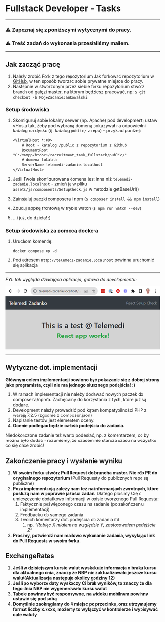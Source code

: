 # Fullstack Developer - Tasks

---

### :warning: Zapoznaj się z poniższymi wytycznymi do pracy.

### :warning: Treść zadań do wykonania przesłaliśmy mailem.

---

## Jak zacząć pracę

1. Należy zrobić Fork z tego repozytorium [Jak forkować repozytorium w GitHub](https://docs.github.com/en/get-started/quickstart/fork-a-repo), w ten sposób tworząc sobie prywatne miejsce do pracy.
1. Następnie w stworzonym przez siebie forku repozytorium stwórz branch od gałęzi master, na którym będziesz pracować, np: `$ git checkout -b MojeZadanieJanKowalski`

### Setup środowiska

1. Skonfiguruj sobie lokalny serwer (np. Apache) pod development; ustaw vHosta tak, żeby pod wybraną domeną pokazywał na odpowiedni katalog na dysku (tj. katalog `public/` z repo) - przykład poniżej:

   ```
   <VirtualHost *:80>
       # Root - katalog /public z repozytorium z Github
       DocumentRoot "C:/xampp/htdocs/recruitment_task_fullstack/public/"
       # domena lokalna
       ServerName telemedi-zadanie.localhost
   </VirtualHost>
   ```

1. Jeśli Twoja skonfigurowana domena jest inna niż `telemedi-zadanie.localhost` - zmień ją w pliku `assets/js/components/SetupCheck.js` w metodzie getBaseUrl()
1. Zainstaluj paczki composera i npm (`$ composer install && npm install`)
1. Zbuduj appkę frontową w trybie watch (`$ npm run watch --dev`)
1. …i już, do dzieła! :)

### Setup środowiska za pomocą dockera

1. Uruchom komendę:

   ```
   docker compose up -d
   ```

1. Pod adresem `http://telemedi-zadanie.localhost` powinna uruchomić się aplikacja

---

_FYI: tak wygląda działająca aplikacja, gotowa do developmentu:_

![Working_app_image](https://github.com/telemedico/recruitment_task_fullstack/blob/master/assets/img/working_app_preview.png?raw=true)

---

## Wytyczne dot. implementacji

**Głównym celem implementacji powinno być pokazanie się z dobrej strony jako programista, czyli nie ma jednego słusznego podejścia! :)**

1. W ramach implementacji nie należy dodawać nowych paczek do composer’a/npm’a. Zachęcamy do korzystania z tych, które już są dodane.
1. Development należy prowadzić pod kątem kompatybilności PHP z wersją 7.2.5 (zgodnie z composer.json)
1. Napisanie testów jest elementem oceny.
1. **Ocenie podlegać będzie całość podejścia do zadania.**

Niedokończone zadanie też warto podesłać, np. z komentarzem, co by można było dodać - rozumiemy, że czasem nie starcza czasu na wszystko co się chce zrobić!

## Zakończenie pracy i wysłanie wyniku

1. **W swoim forku utwórz Pull Request do brancha master. Nie rób PR do oryginalnego repozytorium** (Pull Requesty do publicznych repo są publiczne)
1. **Poza implementacją zależy nam też na informacjach zwrotnych, które posłużą nam w poprawie jakości zadań.** Dlatego prosimy Cię o umieszczenie dodatkowo informacji w opisie tworzonego Pull Requesta:
   1. Faktycznie poświęconego czasu na zadanie (po zakończeniu implementacji)
   1. Feedbacku do samego zadania
   1. Twoich komentarzy dot. podejścia do zadania itd
      1. np. _“Robiąc X miałem na względzie Y, zastosowałem podejście Z”_
1. **Prosimy, potwierdź nam mailowo wykonanie zadania, wysyłając link do Pull Requesta w swoim forku.**

## ExchangeRates

1. **Jeśli w dzisiejszym kursie walut wyskakuje informacja o braku kursu dla aktualnego dnia, znaczy że NBP nie zaktualizowało jeszcze kursu walut(Aktualizacja następuje okolicy godziny 12)**
2. **Jeśli po wyborze daty wyskoczy Ci brak wyników, to znaczy że dla tego dnia NBP nie wygenerowało kursu walut**
3. **Tabele powinny być responsywne, na widoku mobilnym powinny ustawić się pod sobą**
4. **Domyślnie zaokrąglamy do 4 miejsc po przecinku, oraz utrzymujemy format liczby x.xxxx, możemy to wyłączyć w kontrolerze i wypisywać cale waluty**
